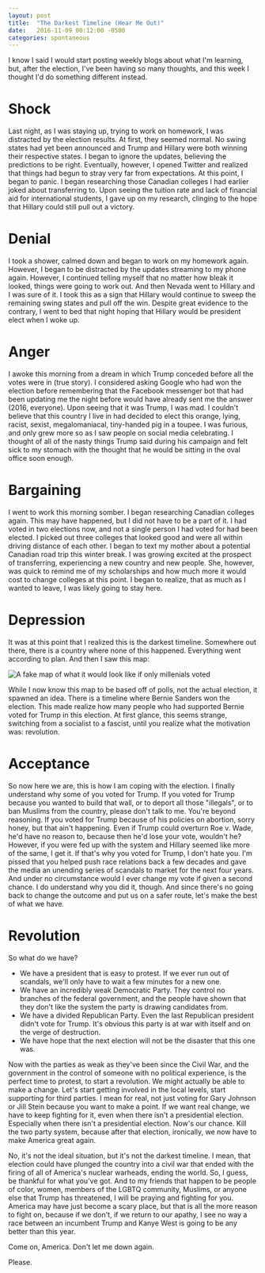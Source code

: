 ```yaml
---
layout: post
title:  "The Darkest Timeline (Hear Me Out)"
date:   2016-11-09 00:12:00 -0500
categories: spontaneous
---
```

I know I said I would start posting weekly blogs about what I'm learning, but, after the election, I've been having so many thoughts, and this week I thought I'd do something different instead.

# Shock

Last night, as I was staying up, trying to work on homework, I was distracted by the election results. At first, they seemed normal. No swing states had yet been announced and Trump and Hillary were both winning their respective states. I began to ignore the updates, believing the predictions to be right. Eventually, however, I opened Twitter and realized that things had begun to stray very far from expectations. At this point, I began to panic. I began researching those Canadian colleges I had earlier joked about transferring to. Upon seeing the tuition rate and lack of financial aid for international students, I gave up on my research, clinging to the hope that Hillary could still pull out a victory.

# Denial

I took a shower, calmed down and began to work on my homework again. However, I began to be distracted by the updates streaming to my phone again. However, I continued telling myself that no matter how bleak it looked, things were going to work out. And then Nevada went to Hillary and I was sure of it. I took this as a sign that Hillary would continue to sweep the remaining swing states and pull off the win. Despite great evidence to the contrary, I went to bed that night hoping that Hillary would be president elect when I woke up.

# Anger

I awoke this morning from a dream in which Trump conceded before all the votes were in (true story). I considered asking Google who had won the election before remembering that the Facebook messenger bot that had been updating me the night before would have already sent me the answer (2016, everyone). Upon seeing that it was Trump, I was mad. I couldn't believe that this country I live in had decided to elect this orange, lying, racist, sexist, megalomaniacal, tiny-handed pig in a toupee. I was furious, and only grew more so as I saw people on social media celebrating. I thought of all of the nasty things Trump said during his campaign and felt sick to my stomach with the thought that he would be sitting in the oval office soon enough.

# Bargaining

I went to work this morning somber. I began researching Canadian colleges again. This may have happened, but I did not have to be a part of it. I had voted in two elections now, and not a single person I had voted for had been elected. I picked out three colleges that looked good and were all within driving distance of each other. I began to text my mother about a potential Canadian road trip this winter break. I was growing excited at the prospect of transferring, experiencing a new country and new people. She, however, was quick to remind me of my scholarships and how much more it would cost to change colleges at this point. I began to realize, that as much as I wanted to leave, I was likely going to stay here.

# Depression

It was at this point that I realized this is the darkest timeline. Somewhere out there, there is a country where none of this happened. Everything went according to plan. And then I saw this map:

![A fake map of what it would look like if only millenials voted](https://pbs.twimg.com/media/Cwze9DMXAAA7dWh.jpg:large)

While I now know this map to be based off of polls, not the actual election, it spawned an idea. There is a timeline where Bernie Sanders won the election. This made realize how many people who had supported Bernie voted for Trump in this election. At first glance, this seems strange, switching from a socialist to a fascist, until you realize what the motivation was: revolution.

# Acceptance

So now here we are, this is how I am coping with the election. I finally understand why some of you voted for Trump. If you voted for Trump because you wanted to build that wall, or to deport all those "illegals", or to ban Muslims from the country, please don't talk to me. You're beyond reasoning. If you voted for Trump because of his policies on abortion, sorry honey, but that ain't happening. Even if Trump could overturn Roe v. Wade, he'd have no reason to, because then he'd lose your vote, wouldn't he? However, if you were fed up with the system and Hillary seemed like more of the same, I get it. If that's why you voted for Trump, I don't hate you. I'm pissed that you helped push race relations back a few decades and gave the media an unending series of scandals to market for the next four years. And under no circumstance would I ever change my vote if given a second chance. I do understand why you did it, though. And since there's no going back to change the outcome and put us on a safer route, let's make the best of what we have.

# Revolution

So what do we have?

*   We have a president that is easy to protest. If we ever run out of scandals, we'll only have to wait a few minutes for a new one.
*   We have an incredibly weak Democratic Party. They control no branches of the federal government, and the people have shown that they don't like the system the party is drawing candidates from.
*   We have a divided Republican Party. Even the last Republican president didn't vote for Trump. It's obvious this party is at war with itself and on the verge of destruction.
*   We have hope that the next election will not be the disaster that this one was.

Now with the parties as weak as they've been since the Civil War, and the government in the control of someone with no political experience, is the perfect time to protest, to start a revolution. We might actually be able to make a change. Let's start getting involved in the local levels, start supporting for third parties. I mean for real, not just voting for Gary Johnson or Jill Stein because you want to make a point. If we want real change, we have to keep fighting for it, even when there isn't a presidential election. Especially when there isn't a presidential election. Now's our chance. Kill the two party system, because after that election, ironically, we now have to make America great again.

No, it's not the ideal situation, but it's not the darkest timeline. I mean, that election could have plunged the country into a civil war that ended with the firing of all of America's nuclear warheads, ending the world. So, I guess, be thankful for what you've got. And to my friends that happen to be people of color, women, members of the LGBTQ community, Muslims, or anyone else that Trump has threatened, I will be praying and fighting for you. America may have just become a scary place, but that is all the more reason to fight on, because if we don't, if we return to our apathy, I see no way a race between an incumbent Trump and Kanye West is going to be any better than this year.

Come on, America. Don't let me down again.

Please.
